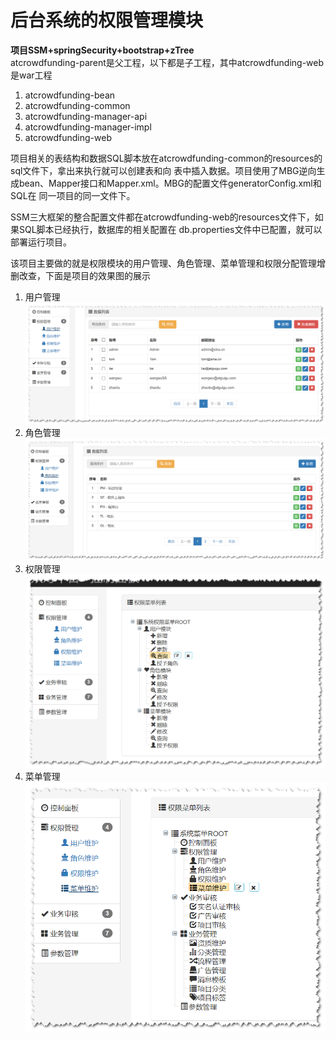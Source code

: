 # 后台系统的权限管理模块
**项目SSM+springSecurity+bootstrap+zTree**    
atcrowdfunding-parent是父工程，以下都是子工程，其中atcrowdfunding-web是war工程
1. atcrowdfunding-bean
2. atcrowdfunding-common
3. atcrowdfunding-manager-api
4. atcrowdfunding-manager-impl
5. atcrowdfunding-web    

项目相关的表结构和数据SQL脚本放在atcrowdfunding-common的resources的sql文件下，拿出来执行就可以创建表和向
表中插入数据。项目使用了MBG逆向生成bean、Mapper接口和Mapper.xml。MBG的配置文件generatorConfig.xml和SQL在
同一项目的同一文件下。     

SSM三大框架的整合配置文件都在atcrowdfunding-web的resources文件下，如果SQL脚本已经执行，数据库的相关配置在
db.properties文件中已配置，就可以部署运行项目。

该项目主要做的就是权限模块的用户管理、角色管理、菜单管理和权限分配管理增删改查，下面是项目的效果图的展示    

1. 用户管理   
 ![image](https://github.com/UserJustins/Crowd-funding/blob/master/images/user.png)
2. 角色管理
 ![image](https://github.com/UserJustins/Crowd-funding/blob/master/images/role.png)
3. 权限管理
 ![image](https://github.com/UserJustins/Crowd-funding/blob/master/images/permis.png)
4. 菜单管理
 ![image](https://github.com/UserJustins/Crowd-funding/blob/master/images/menu.png)





